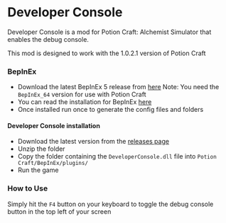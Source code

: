 # Developer Console

Developer Console is a mod for Potion Craft: Alchemist Simulator that enables the debug console.

This mod is designed to work with the 1.0.2.1 version of Potion Craft

### BepInEx
- Download the latest BepInEx 5 release from [here](https://github.com/BepInEx/BepInEx/releases)
Note: You need the `BepInEx_64` version for use with Potion Craft
- You can read the installation for BepInEx [here](https://docs.bepinex.dev/articles/user_guide/installation/index.html)
- Once installed run once to generate the config files and folders

#### Developer Console installation
- Download the latest version from the [releases page](https://github.com/MattDeDuck/DeveloperConsole/releases)
- Unzip the folder
- Copy the folder containing the `DeveloperConsole.dll` file into `Potion Craft/BepInEx/plugins/`
- Run the game

### How to Use
Simply hit the `F4` button on your keyboard to toggle the debug console button in the top left of your screen